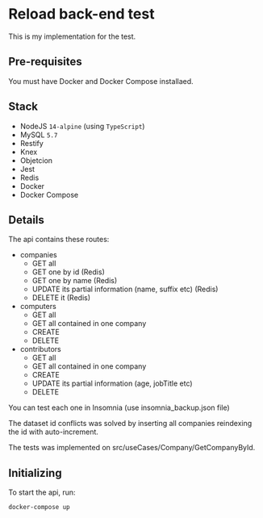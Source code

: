 # Reload back-end test

This is my implementation for the test.

## Pre-requisites

You must have Docker and Docker Compose installaed.

## Stack
- NodeJS `14-alpine` (using `TypeScript`)
- MySQL `5.7`
- Restify
- Knex
- Objetcion
- Jest
- Redis
- Docker
- Docker Compose


## Details

The api contains these routes:
- companies
    - GET all
    - GET one by id (Redis)
    - GET one by name (Redis)
    - UPDATE its partial information (name, suffix etc) (Redis)
    - DELETE it (Redis)
- computers
    - GET all
    - GET all contained in one company
    - CREATE
    - DELETE
- contributors
    - GET all
    - GET all contained in one company
    - CREATE
    - UPDATE its partial information (age, jobTitle etc)
    - DELETE

You can test each one in Insomnia (use insomnia_backup.json file)

The dataset id conflicts was solved by inserting all companies reindexing the id with auto-increment.

The tests was implemented on src/useCases/Company/GetCompanyById.

## Initializing

To start the api, run:

```
docker-compose up
```



